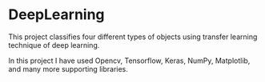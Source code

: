 # DeepLearning

This project classifies four different types of objects using transfer learning technique of deep learning.

In this project I have used Opencv, Tensorflow, Keras, NumPy, Matplotlib, and many more supporting libraries.
